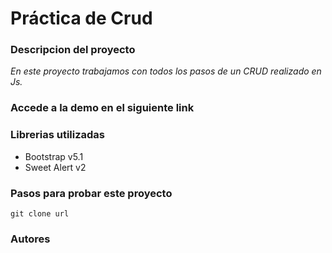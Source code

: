 # Práctica de Crud

### Descripcion del proyecto

*En este proyecto trabajamos con todos los pasos de un CRUD realizado en Js.*

### Accede a la demo en el siguiente link

### Librerias utilizadas
- Bootstrap v5.1
- Sweet Alert v2

### Pasos para probar este proyecto
`git clone url`

### Autores
